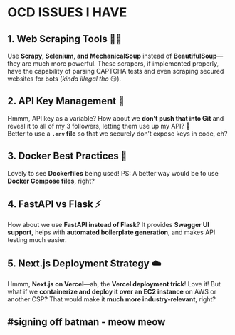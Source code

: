 # OCD ISSUES I HAVE 

## 1. Web Scraping Tools 🕵️‍♂️  
Use **Scrapy, Selenium, and MechanicalSoup** instead of **BeautifulSoup**—they are much more powerful. These scrapers, if implemented properly, have the capability of parsing CAPTCHA tests and even scraping secured websites for bots (*kinda illegal tho* 😏).  

## 2. API Key Management 🔑  
Hmmm, API key as a variable? How about we **don’t push that into Git** and reveal it to all of my 3 followers, letting them use up my API? 🙂  
Better to use a **`.env` file** so that we securely don’t expose keys in code, eh?  

## 3. Docker Best Practices 🐳  
Lovely to see **Dockerfiles** being used! PS: A better way would be to use **Docker Compose files**, right?  

## 4. FastAPI vs Flask ⚡  
How about we use **FastAPI instead of Flask**? It provides **Swagger UI support**, helps with **automated boilerplate generation**, and makes API testing much easier.  

## 5. Next.js Deployment Strategy ☁️  
Hmmm, **Next.js on Vercel**—ah, the **Vercel deployment trick**! Love it! But what if we **containerize and deploy it over an EC2 instance** on AWS or another CSP? That would make it **much more industry-relevant**, right?  


#signing off batman - meow meow
---

 
